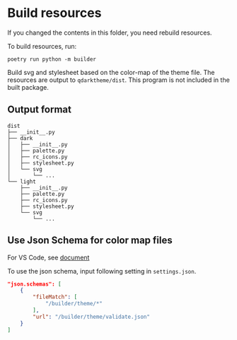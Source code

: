 # Build resources

If you changed the contents in this folder, you need rebuild resources.

To build resources, run:

```Plaintext
poetry run python -m builder
```

Build svg and stylesheet based on the color-map of the theme file.
The resources are output to `qdarktheme/dist`.
This program is not included in the built package.

## Output format

```Plaintext
dist
├── __init__.py
├── dark
│   ├── __init__.py
│   ├── palette.py
│   ├── rc_icons.py
│   ├── stylesheet.py
│   └── svg
│       └── ...
└── light
    ├── __init__.py
    ├── palette.py
    ├── rc_icons.py
    ├── stylesheet.py
    └── svg
        └── ...
```

## Use Json Schema for color map files

For VS Code, see [document](https://code.visualstudio.com/docs/languages/json#_json-schemas-and-settings)

To use the json schema, input following setting in `settings.json`.

```Json
"json.schemas": [
    {
        "fileMatch": [
            "/builder/theme/*"
        ],
        "url": "/builder/theme/validate.json"
    }
]
```
